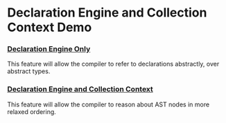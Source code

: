# Declaration Engine and Collection Context Demo

### [Declaration Engine Only](de/)

This feature will allow the compiler to refer to declarations abstractly, over abstract types.

### [Declaration Engine and Collection Context](de_cc/)

This feature will allow the compiler to reason about AST nodes in more relaxed ordering.

